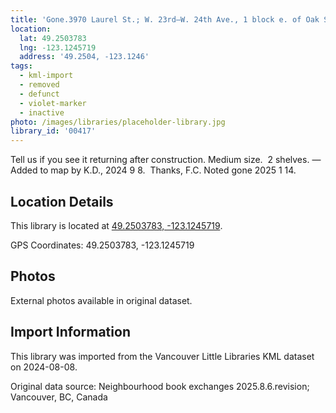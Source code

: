 ```yaml
---
title: 'Gone.3970 Laurel St.; W. 23rd—W. 24th Ave., 1 block e. of Oak St.'
location:
  lat: 49.2503783
  lng: -123.1245719
  address: '49.2504, -123.1246'
tags:
  - kml-import
  - removed
  - defunct
  - violet-marker
  - inactive
photo: /images/libraries/placeholder-library.jpg
library_id: '00417'
---
```

Tell us if you see it returning after construction.
Medium size.  2 shelves.
—Added to map by K.D., 2024 9 8.  Thanks, F.C.
Noted gone 2025 1 14.  

## Location Details

This library is located at [49.2503783, -123.1245719](https://www.google.com/maps?q=49.2503783,-123.1245719).

GPS Coordinates: 49.2503783, -123.1245719

## Photos

External photos available in original dataset.

## Import Information

This library was imported from the Vancouver Little Libraries KML dataset on 2024-08-08.

Original data source: Neighbourhood book exchanges 2025.8.6.revision; Vancouver, BC, Canada
